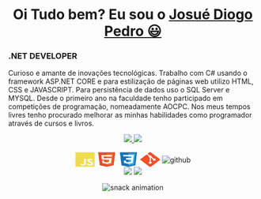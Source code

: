 <div>
  
  <h1 align="center">
    Oi Tudo bem? Eu sou o 
    <a href="in/josué-diogo-pedro-b0ba45201">Josué Diogo Pedro 😃️</a>
  </h1>
  <h3> .NET DEVELOPER </h3>
  <p align="left">
    Curioso e amante de inovações tecnológicas. Trabalho com C# usando o framework ASP.NET CORE e para estilização de páginas web utilizo HTML, CSS e JAVASCRIPT. Para persistência de dados uso o SQL Server e MYSQL. Desde o primeiro ano na faculdade tenho participado em competições de programação, nomeadamente AOCPC. Nos meus tempos livres tenho procurado melhorar as minhas habilidades como programador através de cursos e livros.
  </p>
  
</div>

<div align="center">
  <a href="https://github.com/duribeiro">
    <img height="150em" src="https://github-readme-stats.vercel.app/api?username=Josue-Diogo-Pedro&count_private=true&include_all_commits=true&show_icons=true&theme=dracula&hide_border=false&show_owner=true"/>
    <img height="150em" src="https://github-readme-stats.vercel.app/api/top-langs/?username=duribeiro&theme=dracula&hide_border=false&&layout=compact"/>
  </a>
</div>

<div align="center" valign="top"><br>
  <img align="center" alt="Js" height="30" width="40" src="https://raw.githubusercontent.com/devicons/devicon/master/icons/javascript/javascript-plain.svg">
  <img align="center" alt="HTML" height="30" width="40" src="https://raw.githubusercontent.com/devicons/devicon/master/icons/html5/html5-original.svg">
  <img align="center" alt="CSS" height="30" width="40" src="https://raw.githubusercontent.com/devicons/devicon/master/icons/css3/css3-original.svg">
  <img align="center" alt="git" height="30" width="40" src="https://raw.githubusercontent.com/devicons/devicon/master/icons/git/git-original.svg">
  <img align="center" alt="github" height="35" width="35" src="/assets/GitHub.png">

<div align="center">
  <a href="linkedin.com/in/josué-diogo-pedro-b0ba45201" target="_blank"><img src="https://img.shields.io/badge/-LinkedIn-%230077B5?style=for-the-badge&logo=linkedin&logoColor=white" target="_blank"></a> 
  <a href="mailto:pedrojosuediogo@gmail.com"><img src="https://img.shields.io/badge/-Gmail-%23333?style=for-the-badge&logo=gmail&logoColor=white" target="_blank"></a>
</div>


<div align="center">

 ![snack animation](https://github.com/Josue-Diogo-Pedro/Josue-Diogo-Pedro/blob/output/github-contribution-grid-snake.svg)
  
</div>

